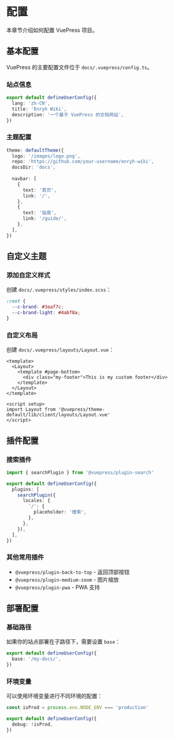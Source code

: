 # 配置

本章节介绍如何配置 VuePress 项目。

## 基本配置

VuePress 的主要配置文件位于 `docs/.vuepress/config.ts`。

### 站点信息

```typescript
export default defineUserConfig({
  lang: 'zh-CN',
  title: 'Enryh Wiki',
  description: '一个基于 VuePress 的文档网站',
})
```

### 主题配置

```typescript
theme: defaultTheme({
  logo: '/images/logo.png',
  repo: 'https://github.com/your-username/enryh-wiki',
  docsDir: 'docs',
  
  navbar: [
    {
      text: '首页',
      link: '/',
    },
    {
      text: '指南',
      link: '/guide/',
    },
  ],
})
```

## 自定义主题

### 添加自定义样式

创建 `docs/.vuepress/styles/index.scss`：

```scss
:root {
  --c-brand: #3eaf7c;
  --c-brand-light: #4abf8a;
}
```

### 自定义布局

创建 `docs/.vuepress/layouts/Layout.vue`：

```vue
<template>
  <Layout>
    <template #page-bottom>
      <div class="my-footer">This is my custom footer</div>
    </template>
  </Layout>
</template>

<script setup>
import Layout from '@vuepress/theme-default/lib/client/layouts/Layout.vue'
</script>
```

## 插件配置

### 搜索插件

```typescript
import { searchPlugin } from '@vuepress/plugin-search'

export default defineUserConfig({
  plugins: [
    searchPlugin({
      locales: {
        '/': {
          placeholder: '搜索',
        },
      },
    }),
  ],
})
```

### 其他常用插件

- `@vuepress/plugin-back-to-top` - 返回顶部按钮
- `@vuepress/plugin-medium-zoom` - 图片缩放
- `@vuepress/plugin-pwa` - PWA 支持

## 部署配置

### 基础路径

如果你的站点部署在子路径下，需要设置 `base`：

```typescript
export default defineUserConfig({
  base: '/my-docs/',
})
```

### 环境变量

可以使用环境变量进行不同环境的配置：

```typescript
const isProd = process.env.NODE_ENV === 'production'

export default defineUserConfig({
  debug: !isProd,
})
```